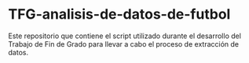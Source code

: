 # TFG-analisis-de-datos-de-futbol
Este repositorio que contiene el script utilizado durante el desarrollo del Trabajo de Fin de Grado para llevar a cabo el proceso de extracción de datos. 

